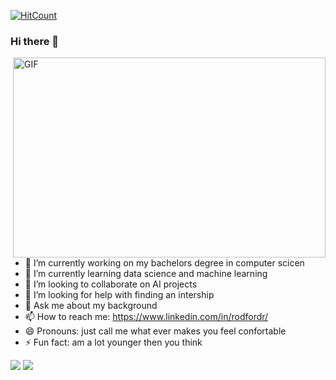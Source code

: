 [![HitCount](http://hits.dwyl.com/BellamyRodford/BellamyRodford.svg)](http://hits.dwyl.com/BellamyRodford/BellamyRodford)
### Hi there 👋
<img align="right" alt="GIF" src="https://giphy.com/gifs/web-development-L8K62iTDkzGX6?utm_source=media-link&utm_medium=landing&utm_campaign=Media%20Links&utm_term=" width="500" height="320" />

- 🔭 I’m currently working on my bachelors degree in computer scicen 
- 🌱 I’m currently learning data science and machine learning
- 👯 I’m looking to collaborate on AI projects
- 🤔 I’m looking for help with finding an intership 
- 💬 Ask me about my background
- 📫 How to reach me: https://www.linkedin.com/in/rodfordr/
- 😄 Pronouns: just call me what ever makes you feel confortable 
- ⚡ Fun fact: am a lot younger then you think


<img src="https://github-readme-stats.vercel.app/api?username=bellamyrodford&show_icons=true&theme=tokyonight">

<img src="https://github-readme-stats.vercel.app/api/top-langs/?username=bellamyrodford&&show_icons=true&title_color=ffffff&icon_color=bb2acf&text_color=daf7dc&bg_color=151515">

